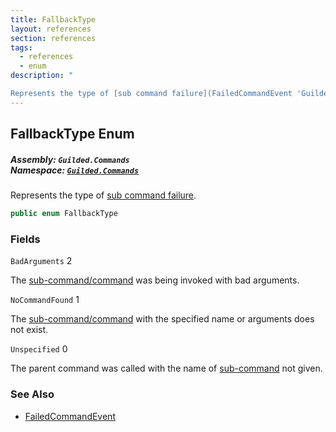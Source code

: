 ```yaml
---
title: FallbackType
layout: references
section: references
tags:
  - references
  - enum
description: "

Represents the type of [sub command failure](FailedCommandEvent 'Guilded.Commands.FailedCommandEvent')."
---
```


## FallbackType Enum
##### **Assembly:** `Guilded.Commands`<br/>**Namespace:** [`Guilded.Commands`](Guilded.Commands 'Guilded.Commands')

Represents the type of [sub command failure](FailedCommandEvent 'Guilded.Commands.FailedCommandEvent').

```csharp
public enum FallbackType
```
### Fields

<a name='Guilded.Commands.FallbackType.BadArguments'></a>

`BadArguments` 2

The [sub-command/command](FailedCommandEvent 'Guilded.Commands.FailedCommandEvent') was being invoked with bad arguments.

<a name='Guilded.Commands.FallbackType.NoCommandFound'></a>

`NoCommandFound` 1

The [sub-command/command](FailedCommandEvent 'Guilded.Commands.FailedCommandEvent') with the specified name or arguments does not exist.

<a name='Guilded.Commands.FallbackType.Unspecified'></a>

`Unspecified` 0

The parent command was called with the name of [sub-command](FailedCommandEvent 'Guilded.Commands.FailedCommandEvent') not given.

### See Also
- [FailedCommandEvent](FailedCommandEvent 'Guilded.Commands.FailedCommandEvent')